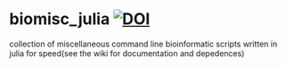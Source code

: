 # biomisc_julia [![DOI](https://zenodo.org/badge/DOI/10.5281/zenodo.4278219.svg)](https://doi.org/10.5281/zenodo.4278219)
collection of miscellaneous command line bioinformatic scripts written in julia for speed(see the wiki for documentation and depedences)
  
 
